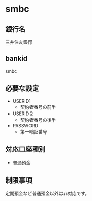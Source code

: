 # smbc

## 銀行名

三井住友銀行

## bankid

smbc

## 必要な設定

* USERID1
  * 契約者番号の前半
* USERID２
  * 契約者番号の後半
* PASSWORD
  * 第一暗証番号

## 対応口座種別

* 普通預金

## 制限事項

定期預金など普通預金以外は非対応です。

